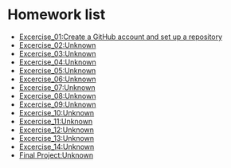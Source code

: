 # Homework list
- [Excercise_01:Create a GitHub account and set up a repository]()
- [Excercise_02:Unknown]()
- [Excercise_03:Unknown]()
- [Excercise_04:Unknown]()
- [Excercise_05:Unknown]()
- [Excercise_06:Unknown]()
- [Excercise_07:Unknown]()
- [Excercise_08:Unknown]()
- [Excercise_09:Unknown]()
- [Excercise_10:Unknown]()
- [Excercise_11:Unknown]()
- [Excercise_12:Unknown]()
- [Excercise_13:Unknown]()
- [Excercise_14:Unknown]()
- [Final Project:Unknown]()
